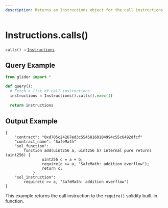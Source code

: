 ```yaml
---
description: Returns an Instructions object for the call instructions
---
```


# Instructions.calls()

`calls() →` [`Instructions`](./)

## Query Example

```python
from glider import *

def query():
  # Fetch a list of call instructions
  instructions = Instructions().calls().exec(1)
  
  return instructions
```

## Output Example

```solidity
{
    "contract": "0xd705c24267ed3c55458160104994c55c6492dfcf"
    "contract_name": "SafeMath"
    "sol_function":
        function add(uint256 a, uint256 b) internal pure returns (uint256) {
                uint256 c = a + b;
                require(c >= a, "SafeMath: addition overflow");
                return c;
            }
    "sol_instruction":
        require(c >= a, "SafeMath: addition overflow")
}
```

This example returns the call instruction to the `require()` solidity built-in function.
